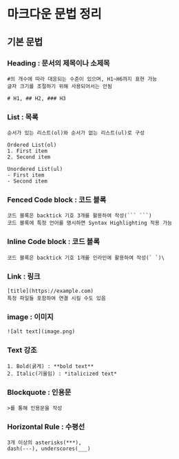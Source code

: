 # 마크다운 문법 정리

## 기본 문법

### Heading : 문서의 제목이나 소제목
    #의 개수에 따라 대응되는 수준이 있으며, H1~H6까지 표현 가능
    글자 크기를 조절하기 위해 사용되어서는 안됨

    # H1, ## H2, ### H3

### List : 목록
    순서가 있는 리스트(ol)와 순서가 없는 리스트(ul)로 구성

    Ordered List(ol)
    1. First item
    2. Second item

    Unordered List(ul)
    - First item
    - Second item

### Fenced Code block : 코드 블록
    코드 블록은 backtick 기호 3개를 활용하여 작성(``` ```)
    코드 블록에 특정 언어를 명시하면 Syntax Highlighting 적용 가능

### Inline Code block : 코드 블록
    코드 블록은 backtick 기호 1개를 인라인에 활용하여 작성(` `)\

### Link : 링크
    [title](https://example.com)
    특정 파일들 포함하여 연결 시킬 수도 있음

### image : 이미지
    ![alt text](image.png)

### Text 강조
    1. Bold(굵게) : **bold text**
    2. Italic(기울임) : *italicized text*

### Blockquote : 인용문
    >를 통해 인용문을 작성

### Horizontal Rule : 수평선
    3개 이상의 asterisks(***),
    dash(---), underscores(___)
